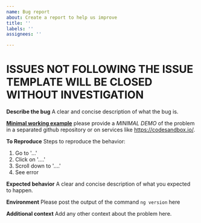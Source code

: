 ```yaml
---
name: Bug report
about: Create a report to help us improve
title: ''
labels: ''
assignees: ''

---
```


# ISSUES NOT FOLLOWING THE ISSUE TEMPLATE WILL BE CLOSED WITHOUT INVESTIGATION

**Describe the bug**
A clear and concise description of what the bug is.

**[Minimal working example](https://en.wikipedia.org/wiki/Minimal_working_example)**
please provide a *MINIMAL DEMO* of the problem in a separated github repository or on services like https://codesandbox.io/.

**To Reproduce**
Steps to reproduce the behavior:
1. Go to '...'
2. Click on '....'
3. Scroll down to '....'
4. See error

**Expected behavior**
A clear and concise description of what you expected to happen.

**Environment**
Please post the output of the command `ng version` here

**Additional context**
Add any other context about the problem here.
